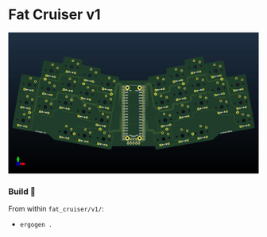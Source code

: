 # Fat Cruiser v1

<div align="center">

![Logo](./images/image.jpg)

</div>

### Build :hammer:

From within `fat_cruiser/v1/`:

- `ergogen .`
